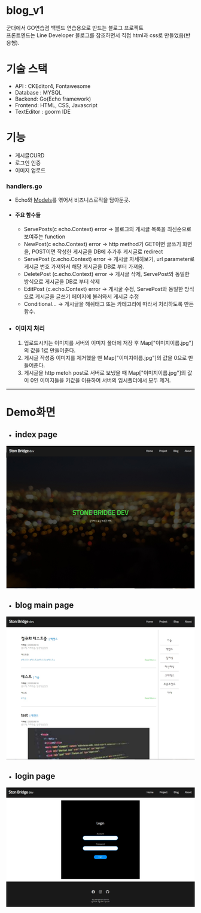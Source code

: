 # blog_v1
군대에서 GO연습겸 백엔드 연습용으로 만드는 블로그 프로젝트<br>
프론트엔드는 Line Developer 블로그를 참조하면서 직접 html과 css로 만들었음(반응형).

# 기술 스택
- API : CKEditor4, Fontawesome<br>
- Database : MYSQL<br>
- Backend: Go(Echo framework)<br>
- Frontend: HTML, CSS, Javascript<br>
- TextEditor : goorm IDE


# 기능
- 게시글CURD
- 로그인 인증
- 이미지 업로드

### handlers.go
- Echo와 <a href="https://github.com/elixter/blogmodel">Models</a>를 엮어서 비즈니스로직을 담아둔곳.
- #### 주요 함수들
    - ServePosts(c echo.Context) error -> 블로그의 게시글 목록을 최신순으로 보여주는 function
    - NewPost(c echo.Context) error -> http method가 GET이면 글쓰기 화면을, POST이면 작성한 게시글을 DB에 추가후 게시글로 redirect
    - ServePost (c.echo.Context) error -> 게시글 자세히보기, url parameter로 게시글 번호 가져와서 해당 게시글을 DB로 부터 가져옴.
    - DeletePost (c.echo.Context) error -> 게시글 삭제, ServePost와 동일한 방식으로 게시글을 DB로 부터 삭제
    - EditPost (c.echo.Context) error -> 게시굴 수정, ServePost와 동일한 방식으로 게시글을 글쓰기 페이지에 불러와서 게시글 수정
    - Conditional... -> 게시글을 해쉬태그 또는 카테고리에 따라서 처리하도록 만든 함수.
    
- ### 이미지 처리
    1. 업로드시키는 이미지를 서버의 이미지 폴더에 저장 후 Map["이미지이름.jpg"]의 값을 1로 만들어준다.
    2. 게시글 작성중 이미지를 제거했을 땐 Map["이미지이름.jpg"]의 값을 0으로 만들어준다.
    3. 게시글을 http metoh post로 서버로 보냈을 때 Map["이미지이름.jpg"]의 값이 0인 이미지들을 키값을 이용하여 서버의 임시폴더에서 모두 제거.
    
---
# Demo화면
- ## index page
<img src="https://github.com/elixter/blog_v1/blob/master/index.jpg?raw=true">

- ## blog main page
<img src="https://github.com/elixter/blog_v1/blob/master/blog.jpg?raw=true">

- ## login page
<img src="https://github.com/elixter/blog_v1/blob/master/login.jpg?raw=true">
